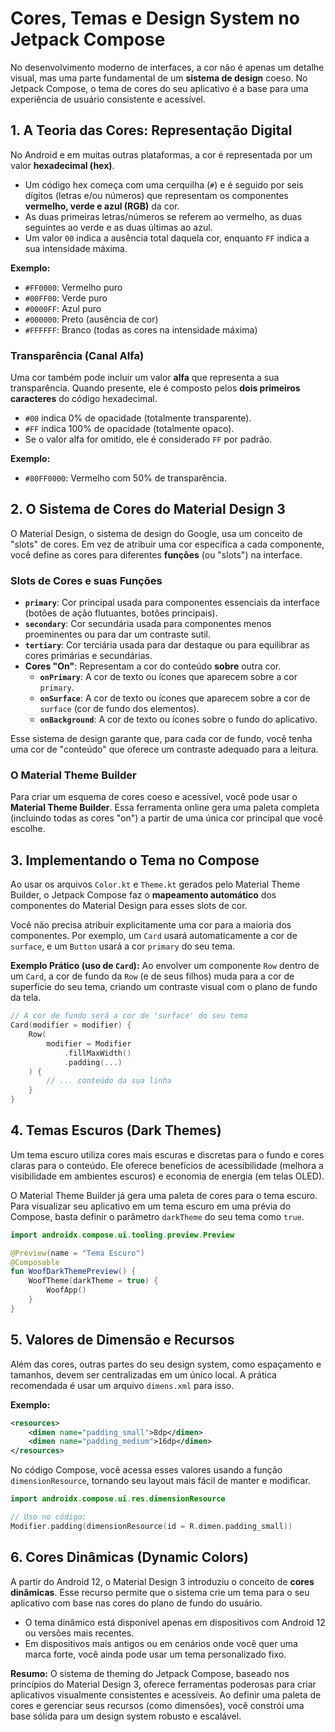 # Cores, Temas e Design System no Jetpack Compose

No desenvolvimento moderno de interfaces, a cor não é apenas um detalhe visual, mas uma parte fundamental de um **sistema de design** coeso. No Jetpack Compose, o tema de cores do seu aplicativo é a base para uma experiência de usuário consistente e acessível.

## 1. A Teoria das Cores: Representação Digital

No Android e em muitas outras plataformas, a cor é representada por um valor **hexadecimal (hex)**.
* Um código hex começa com uma cerquilha (`#`) e é seguido por seis dígitos (letras e/ou números) que representam os componentes **vermelho, verde e azul (RGB)** da cor.
* As duas primeiras letras/números se referem ao vermelho, as duas seguintes ao verde e as duas últimas ao azul.
* Um valor `00` indica a ausência total daquela cor, enquanto `FF` indica a sua intensidade máxima.

**Exemplo:**
* `#FF0000`: Vermelho puro
* `#00FF00`: Verde puro
* `#0000FF`: Azul puro
* `#000000`: Preto (ausência de cor)
* `#FFFFFF`: Branco (todas as cores na intensidade máxima)

### Transparência (Canal Alfa)
Uma cor também pode incluir um valor **alfa** que representa a sua transparência. Quando presente, ele é composto pelos **dois primeiros caracteres** do código hexadecimal.
* `#00` indica 0% de opacidade (totalmente transparente).
* `#FF` indica 100% de opacidade (totalmente opaco).
* Se o valor alfa for omitido, ele é considerado `FF` por padrão.

**Exemplo:**
* `#80FF0000`: Vermelho com 50% de transparência.

## 2. O Sistema de Cores do Material Design 3

O Material Design, o sistema de design do Google, usa um conceito de "slots" de cores. Em vez de atribuir uma cor específica a cada componente, você define as cores para diferentes **funções** (ou "slots") na interface.

### Slots de Cores e suas Funções

* **`primary`**: Cor principal usada para componentes essenciais da interface (botões de ação flutuantes, botões principais).
* **`secondary`**: Cor secundária usada para componentes menos proeminentes ou para dar um contraste sutil.
* **`tertiary`**: Cor terciária usada para dar destaque ou para equilibrar as cores primárias e secundárias.
* **Cores "On"**: Representam a cor do conteúdo **sobre** outra cor.
    * **`onPrimary`**: A cor de texto ou ícones que aparecem sobre a cor `primary`.
    * **`onSurface`**: A cor de texto ou ícones que aparecem sobre a cor de `surface` (cor de fundo dos elementos).
    * **`onBackground`**: A cor de texto ou ícones sobre o fundo do aplicativo.

Esse sistema de design garante que, para cada cor de fundo, você tenha uma cor de "conteúdo" que oferece um contraste adequado para a leitura.

### O Material Theme Builder
Para criar um esquema de cores coeso e acessível, você pode usar o **Material Theme Builder**. Essa ferramenta online gera uma paleta completa (incluindo todas as cores "on") a partir de uma única cor principal que você escolhe.

## 3. Implementando o Tema no Compose

Ao usar os arquivos `Color.kt` e `Theme.kt` gerados pelo Material Theme Builder, o Jetpack Compose faz o **mapeamento automático** dos componentes do Material Design para esses slots de cor.

Você não precisa atribuir explicitamente uma cor para a maioria dos componentes. Por exemplo, um `Card` usará automaticamente a cor de `surface`, e um `Button` usará a cor `primary` do seu tema.

**Exemplo Prático (uso de `Card`):**
Ao envolver um componente `Row` dentro de um `Card`, a cor de fundo da `Row` (e de seus filhos) muda para a cor de superfície do seu tema, criando um contraste visual com o plano de fundo da tela.

```kotlin
// A cor de fundo será a cor de 'surface' do seu tema
Card(modifier = modifier) { 
    Row(
        modifier = Modifier
            .fillMaxWidth()
            .padding(...)
    ) {
        // ... conteúdo da sua linha
    }
}
```

## 4. Temas Escuros (Dark Themes)

Um tema escuro utiliza cores mais escuras e discretas para o fundo e cores claras para o conteúdo. Ele oferece benefícios de acessibilidade (melhora a visibilidade em ambientes escuros) e economia de energia (em telas OLED).

O Material Theme Builder já gera uma paleta de cores para o tema escuro. Para visualizar seu aplicativo em um tema escuro em uma prévia do Compose, basta definir o parâmetro `darkTheme` do seu tema como `true`.

```kotlin
import androidx.compose.ui.tooling.preview.Preview

@Preview(name = "Tema Escuro")
@Composable
fun WoofDarkThemePreview() {
    WoofTheme(darkTheme = true) {
        WoofApp()
    }
}
```

## 5. Valores de Dimensão e Recursos

Além das cores, outras partes do seu design system, como espaçamento e tamanhos, devem ser centralizadas em um único local. A prática recomendada é usar um arquivo `dimens.xml` para isso.

**Exemplo:**
```xml
<resources>
    <dimen name="padding_small">8dp</dimen>
    <dimen name="padding_medium">16dp</dimen>
</resources>
```
No código Compose, você acessa esses valores usando a função `dimensionResource`, tornando seu layout mais fácil de manter e modificar.

```kotlin
import androidx.compose.ui.res.dimensionResource

// Uso no código:
Modifier.padding(dimensionResource(id = R.dimen.padding_small))
```

## 6. Cores Dinâmicas (Dynamic Colors)

A partir do Android 12, o Material Design 3 introduziu o conceito de **cores dinâmicas**. Esse recurso permite que o sistema crie um tema para o seu aplicativo com base nas cores do plano de fundo do usuário.

* O tema dinâmico está disponível apenas em dispositivos com Android 12 ou versões mais recentes.
* Em dispositivos mais antigos ou em cenários onde você quer uma marca forte, você ainda pode usar um tema personalizado fixo.

**Resumo:** O sistema de theming do Jetpack Compose, baseado nos princípios do Material Design 3, oferece ferramentas poderosas para criar aplicativos visualmente consistentes e acessíveis. Ao definir uma paleta de cores e gerenciar seus recursos (como dimensões), você constrói uma base sólida para um design system robusto e escalável.